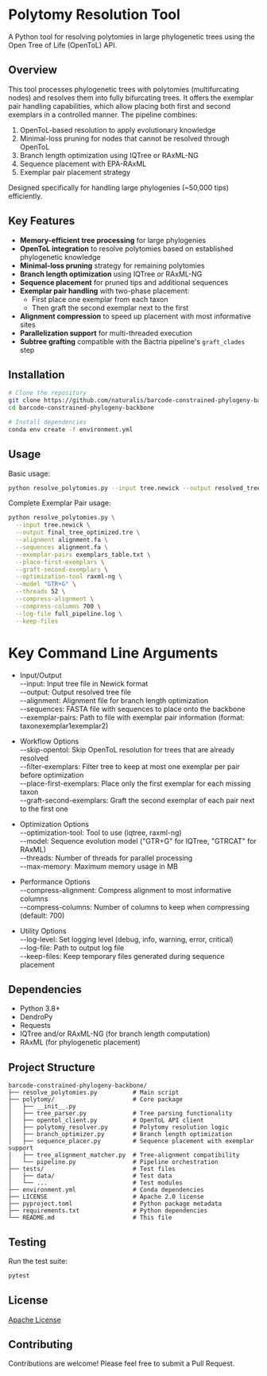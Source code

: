 # Polytomy Resolution Tool

A Python tool for resolving polytomies in large phylogenetic trees using the Open Tree of Life (OpenToL) API.

## Overview

This tool processes phylogenetic trees with polytomies (multifurcating nodes) and resolves them into fully bifurcating trees. It offers the exemplar pair handling capabilities, which allow placing both first and second exemplars in a controlled manner. The pipeline combines:

1. OpenToL-based resolution to apply evolutionary knowledge
2. Minimal-loss pruning for nodes that cannot be resolved through OpenToL
3. Branch length optimization using IQTree or RAxML-NG
4. Sequence placement with EPA-RAxML
5. Exemplar pair placement strategy

Designed specifically for handling large phylogenies (~50,000 tips) efficiently.

## Key Features

- **Memory-efficient tree processing** for large phylogenies
- **OpenToL integration** to resolve polytomies based on established phylogenetic knowledge
- **Minimal-loss pruning** strategy for remaining polytomies
- **Branch length optimization** using IQTree or RAxML-NG
- **Sequence placement** for pruned tips and additional sequences
- **Exemplar pair handling** with two-phase placement:
  - First place one exemplar from each taxon
  - Then graft the second exemplar next to the first
- **Alignment compression** to speed up placement with most informative sites
- **Parallelization support** for multi-threaded execution
- **Subtree grafting** compatible with the Bactria pipeline's `graft_clades` step

## Installation

```bash
# Clone the repository
git clone https://github.com/naturalis/barcode-constrained-phylogeny-backbone.git
cd barcode-constrained-phylogeny-backbone

# Install dependencies
conda env create -f environment.yml
```

## Usage

Basic usage:

```bash
python resolve_polytomies.py --input tree.newick --output resolved_tree.newick
```

Complete Exemplar Pair usage:

```bash
python resolve_polytomies.py \
  --input tree.newick \
  --output final_tree_optimized.tre \
  --alignment alignment.fa \
  --sequences alignment.fa \
  --exemplar-pairs exemplars_table.txt \
  --place-first-exemplars \
  --graft-second-exemplars \
  --optimization-tool raxml-ng \
  --model "GTR+G" \
  --threads 52 \
  --compress-alignment \
  --compress-columns 700 \
  --log-file full_pipeline.log \
  --keep-files
```


# Key Command Line Arguments

- Input/Output  
--input: Input tree file in Newick format  
--output: Output resolved tree file  
--alignment: Alignment file for branch length optimization  
--sequences: FASTA file with sequences to place onto the backbone  
--exemplar-pairs: Path to file with exemplar pair information (format: taxon<tab>exemplar1<tab>exemplar2)  
  
- Workflow Options  
--skip-opentol: Skip OpenToL resolution for trees that are already resolved  
--filter-exemplars: Filter tree to keep at most one exemplar per pair before optimization  
--place-first-exemplars: Place only the first exemplar for each missing taxon   
--graft-second-exemplars: Graft the second exemplar of each pair next to the first one  
  
- Optimization Options  
--optimization-tool: Tool to use (iqtree, raxml-ng)  
--model: Sequence evolution model ("GTR+G" for IQTree, "GTRCAT" for RAxML)  
--threads: Number of threads for parallel processing  
--max-memory: Maximum memory usage in MB  
  
- Performance Options  
--compress-alignment: Compress alignment to most informative columns  
--compress-columns: Number of columns to keep when compressing (default: 700)  
  
- Utility Options  
--log-level: Set logging level (debug, info, warning, error, critical)  
--log-file: Path to output log file  
--keep-files: Keep temporary files generated during sequence placement  
  
  
## Dependencies

- Python 3.8+
- DendroPy
- Requests
- IQTree and/or RAxML-NG (for branch length computation)
- RAxML (for phylogenetic placement)

## Project Structure

```
barcode-constrained-phylogeny-backbone/
├── resolve_polytomies.py          # Main script
├── polytomy/                      # Core package
│   ├── __init__.py
│   ├── tree_parser.py             # Tree parsing functionality
│   ├── opentol_client.py          # OpenToL API client
│   ├── polytomy_resolver.py       # Polytomy resolution logic
│   ├── branch_optimizer.py        # Branch length optimization
│   ├── sequence_placer.py         # Sequence placement with exemplar support
│   ├── tree_alignment_matcher.py  # Tree-alignment compatibility
│   └── pipeline.py                # Pipeline orchestration
├── tests/                         # Test files
│   ├── data/                      # Test data
│   └── ...                        # Test modules
├── environment.yml                # Conda dependencies
├── LICENSE                        # Apache 2.0 license
├── pyproject.toml                 # Python package metadata
├── requirements.txt               # Python dependencies
└── README.md                      # This file
```

## Testing

Run the test suite:

```bash
pytest
```

## License

[Apache License](LICENSE)

## Contributing

Contributions are welcome! Please feel free to submit a Pull Request.
